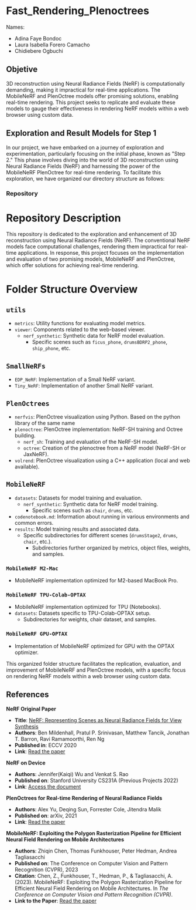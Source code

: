 # Fast_Rendering_Plenoctrees

Names: 

- Adina Faye Bondoc
- Laura Isabella  Forero Camacho
- Chidiebere Ogbuchi


## Objetive


3D reconstruction using Neural Radiance Fields (NeRF) is computationally demanding, making it impractical for real-time applications. The MobileNeRF and PlenOctree models offer promising solutions, enabling real-time rendering. This project seeks to replicate and evaluate these models to gauge their effectiveness in rendering NeRF models within a web browser using custom data.

## Exploration and Result Models for Step 1
In our project, we have embarked on a journey of exploration and experimentation, particularly focusing on the initial phase, known as "Step 2." This phase involves diving into the world of 3D reconstruction using Neural Radiance Fields (NeRF) and harnessing the power of the MobileNeRF PlenOctree for real-time rendering. To facilitate this exploration, we have organized our directory structure as follows:


### Repository

# Repository Description

This repository is dedicated to the exploration and enhancement of 3D reconstruction using Neural Radiance Fields (NeRF). The conventional NeRF models face computational challenges, rendering them impractical for real-time applications. In response, this project focuses on the implementation and evaluation of two promising models, MobileNeRF and PlenOctree, which offer solutions for achieving real-time rendering.

# Folder Structure Overview

## `utils`
- `metrics`: Utility functions for evaluating model metrics.
- `viewer`: Components related to the web-based viewer.
  - `nerf_synthetic`: Synthetic data for NeRF model evaluation.
    - Specific scenes such as `ficus_phone`, `drumsBDRP2_phone`, `ship_phone`, etc.

## `SmallNeRFs`
- `EDP_NeRF`: Implementation of a Small NeRF variant.
- `Tiny_NeRF`: Implementation of another Small NeRF variant.

## `PlenOctrees`
- `nerfvis`: PlenOctree visualization using Python. Based on the python library of the same name
- `plenoctree`: PlenOctree implementation: NeRF-SH training and Octree building.
  - `nerf_sh`: Training and evaluation of the NeRF-SH model.
  - `octree`: Creation of the plenoctree from a NeRF model (NeRF-SH or JaxNeRF).
- `volrend`: PlenOctree visualization using a C++ application (local and web available).

## `MobileNeRF`
- `datasets`: Datasets for model training and evaluation.
  - `nerf_synthetic`: Synthetic data for NeRF model training.
    - Specific scenes such as `chair`, `drums`, etc.
- `codenotebook.md`: Information about running in various environments and common errors.
- `results`: Model training results and associated data.
  - Specific subdirectories for different scenes (`drumsStage2`, `drums`, `chair`, etc.).
    - Subdirectories further organized by metrics, object files, weights, and samples.
### `MobileNeRF M2-Mac` 
- MobileNeRF implementation optimized for M2-based MacBook Pro.

### `MobileNeRF TPU-Colab-OPTAX`
- MobileNeRF implementation optimized for TPU (Notebooks).
- `datasets`: Datasets specific to TPU-Colab-OPTAX setup.
  - Subdirectories for weights, chair dataset, and samples.

### `MobileNeRF GPU-OPTAX`
- Implementation of MobileNeRF optimized for GPU with the OPTAX optimizer.

This organized folder structure facilitates the replication, evaluation, and improvement of MobileNeRF and PlenOctree models, with a specific focus on rendering NeRF models within a web browser using custom data. 



## References

**NeRF Original Paper**
- **Title**: [NeRF: Representing Scenes as Neural Radiance Fields for View Synthesis](Paper_Link)
- **Authors**: Ben Mildenhall, Pratul P. Srinivasan, Matthew Tancik, Jonathan T. Barron, Ravi Ramamoorthi, Ren Ng
- **Published in**: ECCV 2020
- **Link**: [Read the paper](https://dl.acm.org/doi/pdf/10.1145/3503250)

**NeRF on Device**
- **Authors**: Jennifer(Kaiqi) Wu and Venkat S. Rao
- **Published on**: Stanford University CS231A (Previous Projects 2022)
- **Link**: [Access the document](https://web.stanford.edu/class/cs231a/prev_projects_2022/final_project__2_.pdf)

**PlenOctrees for Real-time Rendering of Neural Radiance Fields**
- **Authors**: Alex Yu, Deqing Sun, Forrester Cole, Jitendra Malik
- **Published on**: arXiv, 2021
- **Link**: [Read the paper](https://arxiv.org/pdf/2103.14024.pdf)

**MobileNeRF: Exploiting the Polygon Rasterization Pipeline for Efficient Neural Field Rendering on Mobile Architectures**
- **Authors**: Zhiqin Chen, Thomas Funkhouser, Peter Hedman, Andrea Tagliasacchi
- **Published on**: The Conference on Computer Vision and Pattern Recognition (CVPR), 2023
- **Citation**: Chen, Z., Funkhouser, T., Hedman, P., & Tagliasacchi, A. (2023). MobileNeRF: Exploiting the Polygon Rasterization Pipeline for Efficient Neural Field Rendering on Mobile Architectures. In *The Conference on Computer Vision and Pattern Recognition (CVPR)*.
- **Link to the Paper**: [Read the paper](https://arxiv.org/pdf/2103.14024.pdf)

